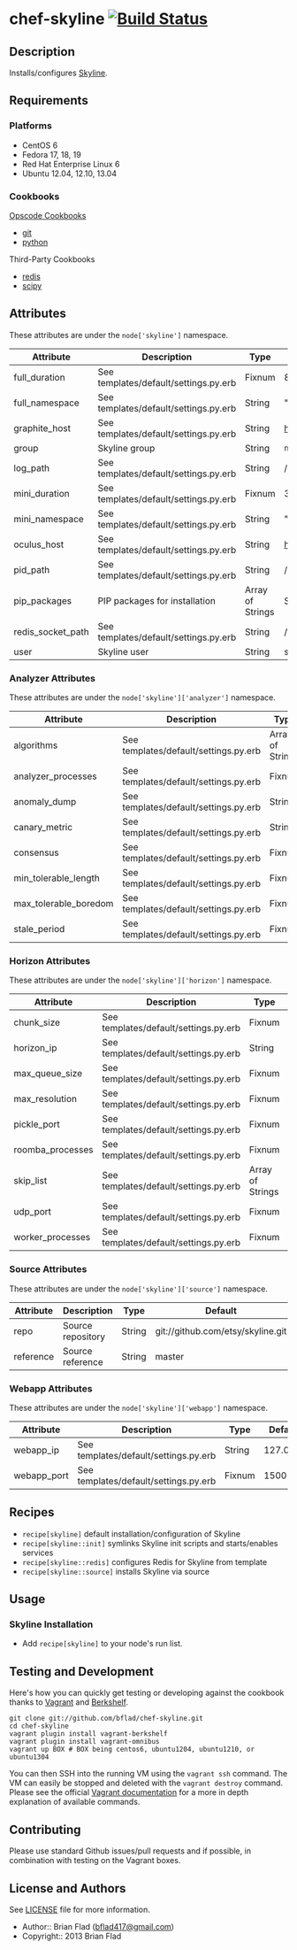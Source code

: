 # chef-skyline [![Build Status](https://secure.travis-ci.org/bflad/chef-skyline.png?branch=master)](http://travis-ci.org/bflad/chef-skyline)

## Description

Installs/configures [Skyline](https://github.com/etsy/skyline).

## Requirements

### Platforms

* CentOS 6
* Fedora 17, 18, 19
* Red Hat Enterprise Linux 6
* Ubuntu 12.04, 12.10, 13.04

### Cookbooks

[Opscode Cookbooks](https://github.com/opscode-cookbooks/)

* [git](https://github.com/opscode-cookbooks/git)
* [python](https://github.com/opscode-cookbooks/python)

Third-Party Cookbooks

* [redis](https://github.com/miah/chef-redis)
* [scipy](https://github.com/bflad/chef-scipy)

## Attributes

These attributes are under the `node['skyline']` namespace.

Attribute | Description | Type | Default
----------|-------------|------|--------
full_duration | See templates/default/settings.py.erb | Fixnum | 86400
full_namespace | See templates/default/settings.py.erb | String | "metrics."
graphite_host | See templates/default/settings.py.erb | String | http://graphite.example.com
group | Skyline group | String | `node['skyline']['user']`
log_path | See templates/default/settings.py.erb | String | /var/log/skyline
mini_duration | See templates/default/settings.py.erb | Fixnum | 3600
mini_namespace | See templates/default/settings.py.erb | String | "mini."
oculus_host | See templates/default/settings.py.erb | String | http://oculus.example.com
pid_path | See templates/default/settings.py.erb | String | /var/run/skyline
pip_packages | PIP packages for installation | Array of Strings | See attributes/default.rb
redis_socket_path | See templates/default/settings.py.erb | String | /tmp/redis.sock
user | Skyline user | String | skyline

### Analyzer Attributes

These attributes are under the `node['skyline']['analyzer']` namespace.

Attribute | Description | Type | Default
----------|-------------|------|--------
algorithms | See templates/default/settings.py.erb | Array of Strings | See attributes/default.rb
analyzer_processes | See templates/default/settings.py.erb | Fixnum | 5
anomaly_dump | See templates/default/settings.py.erb | String | webapp/static/dump/anomalies.json
canary_metric | See templates/default/settings.py.erb | String | statsd.numStats
consensus | See templates/default/settings.py.erb | Fixnum | 5
min_tolerable_length | See templates/default/settings.py.erb | Fixnum | 1
max_tolerable_boredom | See templates/default/settings.py.erb | Fixnum | 100
stale_period | See templates/default/settings.py.erb | Fixnum | 500

### Horizon Attributes

These attributes are under the `node['skyline']['horizon']` namespace.

Attribute | Description | Type | Default
----------|-------------|------|--------
chunk_size | See templates/default/settings.py.erb | Fixnum | 10
horizon_ip | See templates/default/settings.py.erb | String | nil
max_queue_size | See templates/default/settings.py.erb | Fixnum | 500
max_resolution | See templates/default/settings.py.erb | Fixnum | 1000
pickle_port | See templates/default/settings.py.erb | Fixnum | 2024
roomba_processes | See templates/default/settings.py.erb | Fixnum | 1
skip_list | See templates/default/settings.py.erb | Array of Strings | []
udp_port | See templates/default/settings.py.erb | Fixnum | 2025
worker_processes | See templates/default/settings.py.erb | Fixnum | 2

### Source Attributes

These attributes are under the `node['skyline']['source']` namespace.

Attribute | Description | Type | Default
----------|-------------|------|--------
repo | Source repository | String | git://github.com/etsy/skyline.git
reference | Source reference | String | master

### Webapp Attributes

These attributes are under the `node['skyline']['webapp']` namespace.

Attribute | Description | Type | Default
----------|-------------|------|--------
webapp_ip | See templates/default/settings.py.erb | String | 127.0.0.1
webapp_port | See templates/default/settings.py.erb | Fixnum | 1500

## Recipes

* `recipe[skyline]` default installation/configuration of Skyline
* `recipe[skyline::init]` symlinks Skyline init scripts and starts/enables services
* `recipe[skyline::redis]` configures Redis for Skyline from template
* `recipe[skyline::source]` installs Skyline via source

## Usage

### Skyline Installation

* Add `recipe[skyline]` to your node's run list.

## Testing and Development

Here's how you can quickly get testing or developing against the cookbook thanks to [Vagrant](http://vagrantup.com/) and [Berkshelf](http://berkshelf.com/).

    git clone git://github.com/bflad/chef-skyline.git
    cd chef-skyline
    vagrant plugin install vagrant-berkshelf
    vagrant plugin install vagrant-omnibus
    vagrant up BOX # BOX being centos6, ubuntu1204, ubuntu1210, or ubuntu1304

You can then SSH into the running VM using the `vagrant ssh` command.
The VM can easily be stopped and deleted with the `vagrant destroy`
command. Please see the official [Vagrant documentation](http://vagrantup.com/v1/docs/commands.html)
for a more in depth explanation of available commands.

## Contributing

Please use standard Github issues/pull requests and if possible, in combination with testing on the Vagrant boxes.

## License and Authors

See [LICENSE](LICENSE) file for more information.

* Author:: Brian Flad (<bflad417@gmail.com>)
* Copyright:: 2013 Brian Flad
